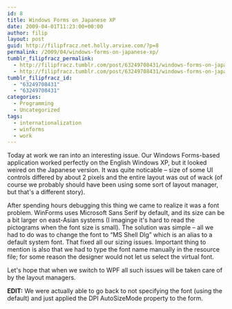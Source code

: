 ```yaml
---
id: 8
title: Windows Forms on Japanese XP
date: 2009-04-01T11:23:00+00:00
author: filip
layout: post
guid: http://filipfracz.net.holly.arvixe.com/?p=8
permalink: /2009/04/windows-forms-on-japanese-xp/
tumblr_filipfracz_permalink:
  - http://filipfracz.tumblr.com/post/63249708431/windows-forms-on-japanese-xp
  - http://filipfracz.tumblr.com/post/63249708431/windows-forms-on-japanese-xp
tumblr_filipfracz_id:
  - "63249708431"
  - "63249708431"
categories:
  - Programming
  - Uncategorized
tags:
  - internationalization
  - winforms
  - work
---
```

Today at work we ran into an interesting issue. Our Windows Forms-based application worked perfectly on the English Windows XP, but it looked weired on the Japanese version. It was quite noticable – size of some UI controls differed by about 2 pixels and the entire layout was out of wack (of course we probably should have been using some sort of layout manager, but that's a different story).

After spending hours debugging this thing we came to realize it was a font problem. WinForms uses Microsoft Sans Serif by default, and its size can be a bit larger on east-Asian systems (I imaginge it's hard to read the pictograms when the font size is small). The solution was simple – all we had to do was to change the font to &#8220;MS Shell Dlg&#8221; which is an alias to a default system font. That fixed all our sizing issues. Important thing to mention is also that we had to type the font name manually in the resource file; for some reason the designer would not let us select the virtual font.

Let's hope that when we switch to WPF all such issues will be taken care of by the layout managers.

**EDIT:** We were actually able to go back to not specifying the font (using the default) and just applied the DPI AutoSizeMode property to the form.
